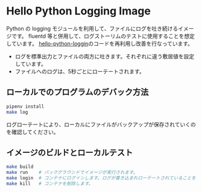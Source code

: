 # Hello Python Logging Image
Python の logging モジュールを利用して、ファイルにログを吐き続けるイメージです。
fluentd 等と併用して、ログストーリムのテストに使用することを想定しています。
[hello-python-loggin](https://github.com/shidokamo/hello-python-logging)のコードを再利用し改善を行なっています。

* ログを標準出力とファイルの両方に吐きます。それぞれに違う敷居値を設定しています。
* ファイルへのログは、5秒ごとにローテートされます。

## ローカルでのプログラムのデバック方法
```bash
pipenv install
make log
```
ログローテートにより、ローカルにファイルがバックアップが保存されていくのを確認してください。

## イメージのビルドとローカルテスト
```bash
make build
make run    # バックグラウンドでイメージが実行されます。
make login  # コンテナにログインします。ログが書き込まれローテートされていることを確認できます。
make kill   # コンテナを削除します。
```

